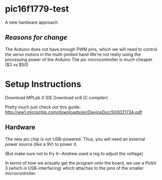 # pic16f1779-test
A new hardware approach 
## *Reasons for change*
The Arduino does not have enough PWM pins, which we will need to control the servo motors in the multi-jointed hand
We're not really using the processing power of the Arduino
The pic microcontroller is much cheaper ($3 vs $50)


# Setup Instructions
Download MPLab X IDE
Download xc8 (C compiler) 

Pretty much just check out this guide:
http://ww1.microchip.com/downloads/en/DeviceDoc/50002173A.pdf

## Hardware
The new pic chip is *not* USB-powered. Thus, you will need an external power source (like a 9V) to power it.

(But make sure not to fry it--Andrew used a reg to adjust the voltage)

In terms of how we actually get the program onto the board, we  use a Pickit 3 (which *is* USB-interfacing) which attaches to the pins of the smaller microcontroller.   
